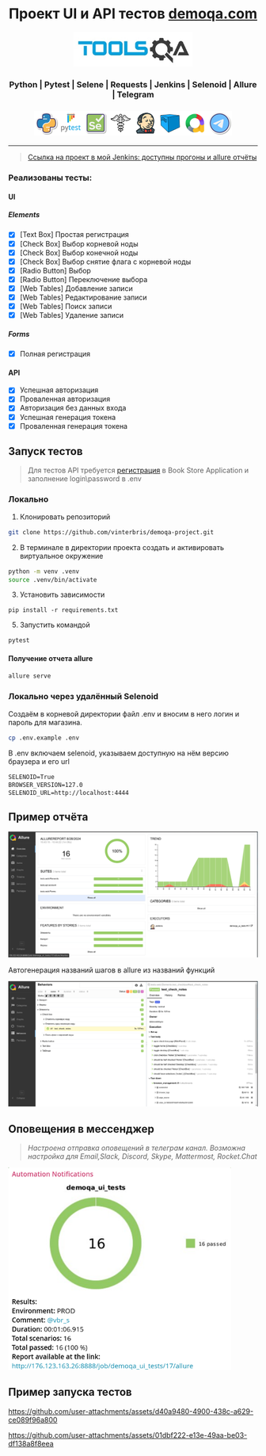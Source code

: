 <h1 align="center">Проект UI и API тестов <a href="demoqa.com">demoqa.com</a></h1>
<h4 align="center"><a href="demoqa.com"> <img src="resources/images/Toolsqa.jpg" width="" height="70"> </a>
</h4>

<h3 align="center">Python | Pytest | Selene | Requests | Jenkins | Selenoid | Allure | Telegram</h3>
<h3 align="center">
<img height="50" src="resources/icons/Python.png"/><img height="50" src="resources/icons/Pytest.svg"/><img height="50" src="resources/icons/Selene.png"/><img height="50" src="resources/icons/requests.png"/><img height="50" src="resources/icons/jenkins.png"/><img height="50" src="resources/icons/Selenoid.svg"/><img height="50" src="resources/icons/allure.png"/><img height="50" src="resources/icons/telegram.png"/>
</h3>

---

> <a target="_blank" href="http://176.123.163.26:8888/job/demoqa_ui_tests/">Ссылка на проект в мой Jenkins: доступны
> прогоны и allure отчёты</a>

### Реализованы тесты:

#### UI

##### Elements

- [X] [Text Box] Простая регистрация
- [X] [Check Box] Выбор корневой ноды
- [X] [Check Box] Выбор конечной ноды
- [X] [Check Box] Выбор снятие флага с корневой ноды
- [X] [Radio Button] Выбор
- [X] [Radio Button] Переключение выбора
- [X] [Web Tables] Добавление записи
- [X] [Web Tables] Редактирование записи
- [X] [Web Tables] Поиск записи
- [X] [Web Tables] Удаление записи

##### Forms

- [X] Полная регистрация

#### API

- [X] Успешная авторизация
- [X] Проваленная авторизация
- [X] Авторизация без данных входа
- [X] Успешная генерация токена
- [X] Проваленная генерация токена

## Запуск тестов

> Для тестов API требуется <a href="https://demoqa.com/register">регистрация</a> в Book Store Application и заполнение
> login\password в .env

### Локально

1. Клонировать репозиторий

```bash
git clone https://github.com/vinterbris/demoqa-project.git
```

2. В терминале в директории проекта создать и активировать виртуальное окружение

```bash
python -m venv .venv 
source .venv/bin/activate
```

3. Установить зависимости

```
pip install -r requirements.txt
```

5. Запустить командой

```bash
pytest
```

#### Получение отчета allure

```bash
allure serve
```

### Локально через удалённый Selenoid

Создаём в корневой директории файл .env и вносим в него логин и пароль для магазина.

```bash
cp .env.example .env
```

В .env включаем selenoid, указываем доступную на нём версию браузера и его url

```
SELENOID=True
BROWSER_VERSION=127.0
SELENOID_URL=http://localhost:4444
```

## Пример отчёта

![allure](resources/images/screenshot_allure.png)

Автогенерация названий шагов в allure из названий функций

![allure](resources/images/screenshot_allure_steps.png)

## Оповещения в мессенджер

> _Настроена отправка оповещений в телеграм канал. Возможна настройка для Email,Slack, Discord, Skype, Mattermost,
Rocket.Chat_

<img src="resources/images/screenshot_telegram.png" width="450" height="">

## Пример запуска тестов

https://github.com/user-attachments/assets/d40a9480-4900-438c-a629-ce089f96a800

https://github.com/user-attachments/assets/01dbf222-e13e-49aa-be03-df138a8f8eea

